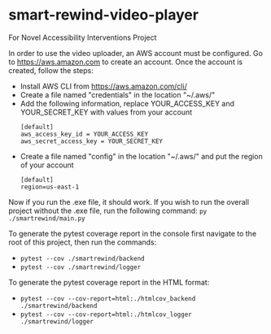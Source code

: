 # smart-rewind-video-player

For Novel Accessibility Interventions Project

In order to use the video uploader, an AWS account must be configured. Go to https://aws.amazon.com to create an account.
Once the account is created, follow the steps:

- Install AWS CLI from https://aws.amazon.com/cli/
- Create a file named "credentials" in the location "~/.aws/"
- Add the following information, replace YOUR_ACCESS_KEY and YOUR_SECRET_KEY with values from your account
  ```
  [default]
  aws_access_key_id = YOUR_ACCESS_KEY
  aws_secret_access_key = YOUR_SECRET_KEY
  ```
- Create a file named "config" in the location "~/.aws/" and put the region of your account
  ```
  [default]
  region=us-east-1
  ```

Now if you run the .exe file, it should work.
If you wish to run the overall project without the .exe file, run the following command:
`py ./smartrewind/main.py`

To generate the pytest coverage report in the console first navigate to the root of this project, then run the commands:

- `pytest --cov ./smartrewind/backend`
- `pytest --cov ./smartrewind/logger`

To generate the pytest coverage report in the HTML format:

- `pytest --cov --cov-report=html:./htmlcov_backend ./smartrewind/backend`
- `pytest --cov --cov-report=html:./htmlcov_logger ./smartrewind/logger`
